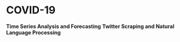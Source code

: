 # COVID-19 
**Time Series Analysis and Forecasting**
**Twitter Scraping and Natural Language Processing**
